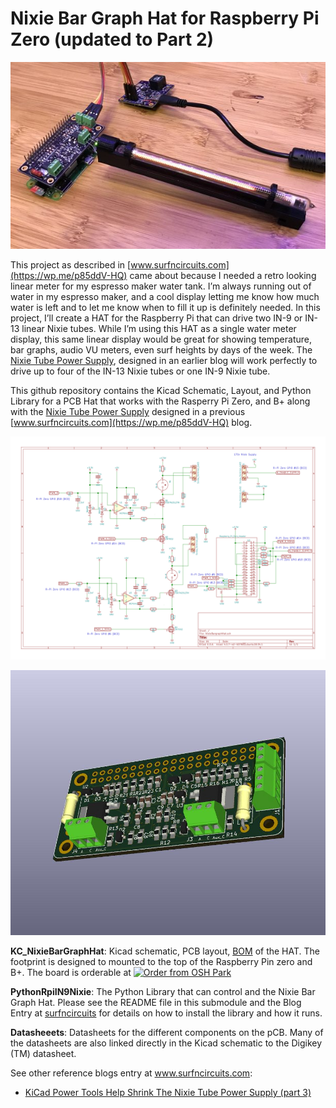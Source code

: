 # Nixie Bar Graph Hat for Raspberry Pi Zero (updated to Part 2)
![JPG of the NixieBarGraphHat System, HAT + raspberry pi + power supply](https://github.com/drkmsmithjr/RpiNixieBarGraphHat/blob/master/KC_NixieBargraphHat/NixieBarGraphHat_SystemPic.jpg)

This project as described in [www.surfncircuits.com](https://wp.me/p85ddV-HQ) came about because I needed a retro looking linear meter for my espresso maker water tank. I’m always running out of water in my espresso maker, and a cool display letting me know how much water is left and to let me know when to fill it up is definitely needed. In this project, I’ll create a HAT for the Raspberry Pi that can drive two IN-9 or IN-13 linear Nixie tubes. While I’m using this HAT as a single water meter display, this same linear display would be great for showing temperature, bar graphs, audio VU meters, even surf heights by days of the week. The [Nixie Tube Power Supply](https://wp.me/p85ddV-Ck), designed in an earlier blog will work perfectly to drive up to four of the IN-13 Nixie tubes or one IN-9 Nixie tube.

This github repository contains the Kicad Schematic, Layout, and Python Library for a PCB Hat that works with the Rasperry Pi Zero, and B+ along with the [Nixie Tube Power Supply](https://wp.me/p85ddV-Ck) designed in a previous [www.surfncircuits.com](https://wp.me/p85ddV-HQ) blog.  

![SVG of the Schematic](https://github.com/drkmsmithjr/RpiNixieBarGraphHat/blob/master/KC_NixieBargraphHat/NixieBargraphHat.svg)

![SVG of the 3D Image](https://github.com/drkmsmithjr/RpiNixieBarGraphHat/blob/master/KC_NixieBargraphHat/NixieBargraphHat3.jpg)


__KC_NixieBarGraphHat__:  Kicad schematic, PCB layout, [BOM](https://github.com/drkmsmithjr/RpiNixieBarGraphHat/blob/master/KC_NixieBargraphHat/NixieBargraphHat.ods) of the HAT.  The footprint is designed to mounted to the top of the Raspberry Pin zero and B+.   The board is orderable at <a href="https://oshpark.com/shared_projects/Tt69yaPK"><img src="https://oshpark.com/assets/badge-5b7ec47045b78aef6eb9d83b3bac6b1920de805e9a0c227658eac6e19a045b9c.png" alt="Order from OSH Park"></img></a>

__PythonRpiIN9Nixie__:  The Python Library that can control and the Nixie Bar Graph Hat.   Please see the README file in this submodule and the Blog Entry at [surfncircuits](http://www.surfncircuits.com) for details on how to install the library and how it runs.  

__Datasheeets__: Datasheets for the different components on the pCB.   Many of the datasheets are also linked directly in the Kicad schematic to the Digikey (TM) datasheet.    

See other reference blogs entry at  www.surfncircuits.com:
  * [KiCad Power Tools Help Shrink The Nixie Tube Power Supply (part 3)](https://wp.me/p85ddV-Ck)  
